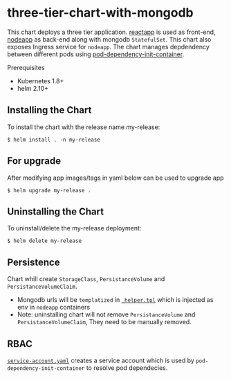 # three-tier-chart-with-mongodb
This chart deploys a three tier application. [reactapp](https://github.com/yogeshlonkar/reactapp) is used as front-end, [nodeapp](https://github.com/yogeshlonkar/nodeapp) as back-end along with mongodb `StatefulSet`. This chart also exposes Ingress service for `nodeapp`. The chart manages depdendency between different pods using [pod-dependency-init-container](https://github.com/yogeshlonkar/pod-dependency-init-container).

Prerequisites

- Kubernetes 1.8+
- helm 2.10+

## Installing the Chart
To install the chart with the release name my-release:
```shell
$ helm install . -n my-release
```

## For upgrade
After modifying app images/tags in yaml below can be used to upgrade app
```shell
$ helm upgrade my-release .
```

## Uninstalling the Chart
To uninstall/delete the my-release deployment:
```shell
$ helm delete my-release
```

## Persistence
Chart whill create `StorageClass`, `PersistanceVolume` and `PersistanceVolumeClaim`.
- Mongodb urls will be `templatized` in [`_helper.tpl`](templates/_helpers.tpl) which is injected as env in `nodeapp` containers
- Note: uninstalling chart will not remove `PersistanceVolume` and `PersistanceVolumeClaim`, They need to be manually removed.

## RBAC
[`service-account.yaml`](templates/rbac/service-account.yaml) creates a service account which is used by `pod-dependency-init-container` to resolve pod dependecies.
